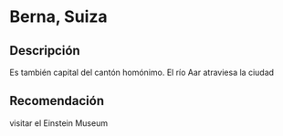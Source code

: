 # Berna, Suiza

## Descripción
Es también capital del cantón homónimo. El río Aar atraviesa la ciudad

## Recomendación
visitar el Einstein Museum
